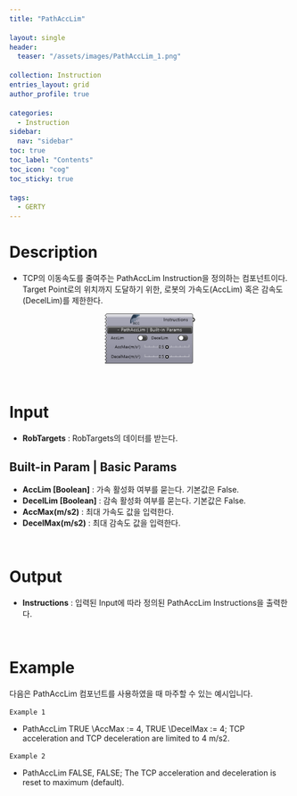 ```yaml
---
title: "PathAccLim"

layout: single
header:
  teaser: "/assets/images/PathAccLim_1.png"

collection: Instruction
entries_layout: grid
author_profile: true

categories:
  - Instruction
sidebar:
  nav: "sidebar"
toc: true
toc_label: "Contents"
toc_icon: "cog"
toc_sticky: true

tags: 
  - GERTY
---
```

# Description

* TCP의 이동속도를 줄여주는 PathAccLim Instruction을 정의하는 컴포넌트이다. Target Point로의 위치까지 도달하기 위한, 로봇의 가속도(AccLim) 혹은 감속도(DecelLim)를 제한한다.

<p align="center">  <img src="/assets/images/PathAccLim_1.png" align="center" width="32%"></p>

<br>

# Input
* **RobTargets** : RobTargets의 데이터를 받는다.

## Built-in Param | Basic Params

* **AccLim [Boolean]** : 가속 활성화 여부를 묻는다. 기본값은 False.
* **DecelLim [Boolean]** : 감속 활성화 여부를 묻는다. 기본값은 False.
* **AccMax(m/s2)** : 최대 가속도 값을 입력한다.
* **DecelMax(m/s2)** : 최대 감속도 값을 입력한다.


<br>

# Output

* **Instructions** : 입력된 Input에 따라 정의된 PathAccLim Instructions을 출력한다.

<br>

# Example

다음은 PathAccLim 컴포넌트를 사용하였을 때 마주할 수 있는 예시입니다.

`Example 1`

- PathAccLim TRUE \AccMax := 4, TRUE \DecelMax := 4; TCP acceleration and TCP deceleration are limited to 4 m/s2. 

`Example 2`

- PathAccLim FALSE, FALSE; The TCP acceleration and deceleration is reset to maximum (default).